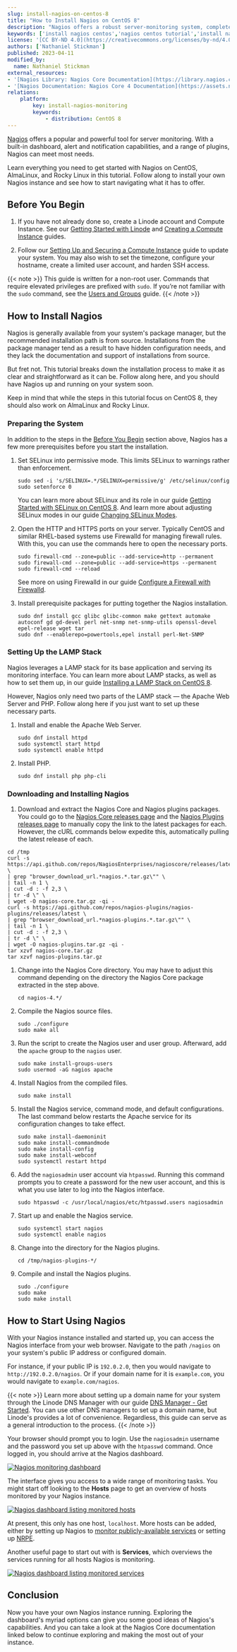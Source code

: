 ```yaml
---
slug: install-nagios-on-centos-8
title: "How to Install Nagios on CentOS 8"
description: "Nagios offers a robust server-monitoring system, complete with built-in interface and alert system. Learn how to install Nagios on your CentOS 8 and similar systems."
keywords: ['install nagios centos','nagios centos tutorial','install nagios on rocky linux']
license: '[CC BY-ND 4.0](https://creativecommons.org/licenses/by-nd/4.0)'
authors: ['Nathaniel Stickman']
published: 2023-04-11
modified_by:
  name: Nathaniel Stickman
external_resources:
- '[Nagios Library: Nagios Core Documentation](https://library.nagios.com/library/products/nagios-core/documentation/)'
- '[Nagios Documentation: Nagios Core 4 Documentation](https://assets.nagios.com/downloads/nagioscore/docs/nagioscore/4/en/)'
relations:
    platform:
        key: install-nagios-monitoring
        keywords:
            - distribution: CentOS 8
---
```


[Nagios](https://www.nagios.com/products/nagios-core/) offers a popular and powerful tool for server monitoring. With a built-in dashboard, alert and notification capabilities, and a range of plugins, Nagios can meet most needs.

Learn everything you need to get started with Nagios on CentOS, AlmaLinux, and Rocky Linux in this tutorial. Follow along to install your own Nagios instance and see how to start navigating what it has to offer.

## Before You Begin

1. If you have not already done so, create a Linode account and Compute Instance. See our [Getting Started with Linode](/docs/guides/getting-started/) and [Creating a Compute Instance](/docs/guides/creating-a-compute-instance/) guides.

1. Follow our [Setting Up and Securing a Compute Instance](/docs/guides/set-up-and-secure/) guide to update your system. You may also wish to set the timezone, configure your hostname, create a limited user account, and harden SSH access.

{{< note >}}
This guide is written for a non-root user. Commands that require elevated privileges are prefixed with `sudo`. If you’re not familiar with the `sudo` command, see the [Users and Groups](/docs/guides/linux-users-and-groups/) guide.
{{< /note >}}

## How to Install Nagios

Nagios is generally available from your system's package manager, but the recommended installation path is from source. Installations from the package manager tend as a result to have hidden configuration needs, and they lack the documentation and support of installations from source.

But fret not. This tutorial breaks down the installation process to make it as clear and straightforward as it can be. Follow along here, and you should have Nagios up and running on your system soon.

Keep in mind that while the steps in this tutorial focus on CentOS 8, they should also work on AlmaLinux and Rocky Linux.

### Preparing the System

In addition to the steps in the [Before You Begin](/docs/guides/install-nagios-on-centos-8/#before-you-begin) section above, Nagios has a few more prerequisites before you start the installation.

1. Set SELinux into permissive mode. This limits SELinux to warnings rather than enforcement.

    ```command
    sudo sed -i 's/SELINUX=.*/SELINUX=permissive/g' /etc/selinux/config
    sudo setenforce 0
    ```

    You can learn more about SELinux and its role in our guide [Getting Started with SELinux on CentOS 8](/docs/guides/a-beginners-guide-to-selinux-on-centos-8/). And learn more about adjusting SELinux modes in our guide [Changing SELinux Modes](/docs/guides/how-to-change-selinux-modes/).

1. Open the HTTP and HTTPS ports on your server. Typically CentOS and similar RHEL-based systems use Firewalld for managing firewall rules. With this, you can use the commands here to open the necessary ports.

    ```command
    sudo firewall-cmd --zone=public --add-service=http --permanent
    sudo firewall-cmd --zone=public --add-service=https --permanent
    sudo firewall-cmd --reload
    ```

    See more on using Firewalld in our guide [Configure a Firewall with Firewalld](/docs/guides/introduction-to-firewalld-on-centos/).

1. Install prerequisite packages for putting together the Nagios installation.

    ```command
    sudo dnf install gcc glibc glibc-common make gettext automake autoconf gd gd-devel perl net-snmp net-snmp-utils openssl-devel epel-release wget tar
    sudo dnf --enablerepo=powertools,epel install perl-Net-SNMP
    ```

### Setting Up the LAMP Stack

Nagios leverages a LAMP stack for its base application and serving its monitoring interface. You can learn more about LAMP stacks, as well as how to set them up, in our guide [Installing a LAMP Stack on CentOS 8](/docs/guides/how-to-install-a-lamp-stack-on-centos-8/).

However, Nagios only need two parts of the LAMP stack — the Apache Web Server and PHP. Follow along here if you just want to set up these necessary parts.

1. Install and enable the Apache Web Server.

    ```command
    sudo dnf install httpd
    sudo systemctl start httpd
    sudo systemctl enable httpd
    ```

1. Install PHP.

    ```command
    sudo dnf install php php-cli
    ```

### Downloading and Installing Nagios

1. Download and extract the Nagios Core and Nagios plugins packages. You could go to the [Nagios Core releases page](https://github.com/NagiosEnterprises/nagioscore/releases/latest) and the [Nagios Plugins releases page](https://github.com/nagios-plugins/nagios-plugins/releases/latest) to manually copy the link to the latest packages for each. However, the cURL commands below expedite this, automatically pulling the latest release of each.

```command
cd /tmp
curl -s https://api.github.com/repos/NagiosEnterprises/nagioscore/releases/latest \
| grep "browser_download_url.*nagios.*.tar.gz\"" \
| tail -n 1 \
| cut -d : -f 2,3 \
| tr -d \" \
| wget -O nagios-core.tar.gz -qi -
curl -s https://api.github.com/repos/nagios-plugins/nagios-plugins/releases/latest \
| grep "browser_download_url.*nagios-plugins.*.tar.gz\"" \
| tail -n 1 \
| cut -d : -f 2,3 \
| tr -d \" \
| wget -O nagios-plugins.tar.gz -qi -
tar xzvf nagios-core.tar.gz
tar xzvf nagios-plugins.tar.gz
```

1. Change into the Nagios Core directory. You may have to adjust this command depending on the directory the Nagios Core package extracted in the step above.

    ```command
    cd nagios-4.*/
    ```

1. Compile the Nagios source files.

    ```command
    sudo ./configure
    sudo make all
    ```

1. Run the script to create the Nagios user and user group. Afterward, add the `apache` group to the `nagios` user.

    ```command
    sudo make install-groups-users
    sudo usermod -aG nagios apache
    ```

1. Install Nagios from the compiled files.

    ```command
    sudo make install
    ```

1. Install the Nagios service, command mode, and default configurations. The last command below restarts the Apache service for its configuration changes to take effect.

    ```command
    sudo make install-daemoninit
    sudo make install-commandmode
    sudo make install-config
    sudo make install-webconf
    sudo systemctl restart httpd
    ```

1. Add the `nagiosadmin` user account via `htpasswd`. Running this command prompts you to create a password for the new user account, and this is what you use later to log into the Nagios interface.

    ```command
    sudo htpasswd -c /usr/local/nagios/etc/htpasswd.users nagiosadmin
    ```

1. Start up and enable the Nagios service.

    ```command
    sudo systemctl start nagios
    sudo systemctl enable nagios
    ```

1. Change into the directory for the Nagios plugins.

    ```command
    cd /tmp/nagios-plugins-*/
    ```

1. Compile and install the Nagios plugins.

    ```command
    sudo ./configure
    sudo make
    sudo make install
    ```

## How to Start Using Nagios

With your Nagios instance installed and started up, you can access the Nagios interface from your web browser. Navigate to the path `/nagios` on your system's public IP address or configured domain.

For instance, if your public IP is `192.0.2.0`, then you would navigate to `http://192.0.2.0/nagios`. Or if your domain name for it is `example.com`, you would navigate to `example.com/nagios`.

{{< note >}}
Learn more about setting up a domain name for your system through the Linode DNS Manager with our guide [DNS Manager - Get Started](/docs/products/networking/dns-manager/get-started/). You can use other DNS managers to set up a domain name, but Linode's provides a lot of convenience. Regardless, this guide can serve as a general introduction to the process.
{{< /note >}}

Your browser should prompt you to login. Use the `nagiosadmin` username and the password you set up above with the `htpasswd` command. Once logged in, you should arrive at the Nagios dashboard.

[![Nagios monitoring dashboard](nagios-dashboard_small.png)](nagios-dashboard.png)

The interface gives you access to a wide range of monitoring tasks. You might start off looking to the **Hosts** page to get an overview of hosts monitored by your Nagios instance.

[![Nagios dashboard listing monitored hosts](nagios-hosts_small.png)](nagios-hosts.png)

At present, this only has one host, `localhost`. More hosts can be added, either by setting up Nagios to [monitor publicly-available services](https://assets.nagios.com/downloads/nagioscore/docs/nagioscore/4/en/monitoring-publicservices.html) or setting up [NRPE](https://assets.nagios.com/downloads/nagioscore/docs/nagioscore/4/en/monitoring-linux.html).

Another useful page to start out with is **Services**, which overviews the services running for all hosts Nagios is monitoring.

[![Nagios dashboard listing monitored services](nagios-services_small.png)](nagios-services.png)

## Conclusion

Now you have your own Nagios instance running. Exploring the dashboard's myriad options can give you some good ideas of Nagios's capabilities. And you can take a look at the Nagios Core documentation linked below to continue exploring and making the most out of your instance.

